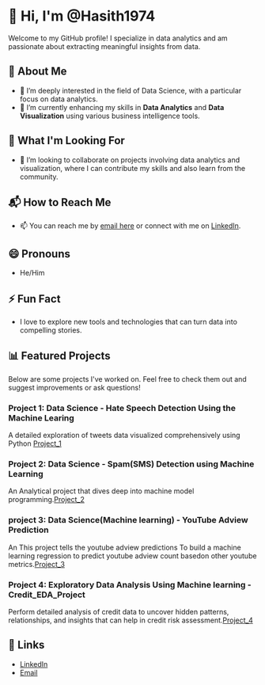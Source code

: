 # 👋 Hi, I'm @Hasith1974
Welcome to my GitHub profile! I specialize in data analytics and am passionate about extracting meaningful insights from data.
## 🌟 About Me
- 👀 I’m deeply interested in the field of Data Science, with a particular focus on data analytics.
- 🌱 I’m currently enhancing my skills in **Data Analytics** and **Data Visualization** using various business intelligence tools.
## 🚀 What I'm Looking For
- 💞️ I’m looking to collaborate on projects involving data analytics and visualization, where I can contribute my skills and also learn from the community.
## 📬 How to Reach Me
- 📫 You can reach me by [email here](hasithdarla@gmail.com) or connect with me on [LinkedIn](https://www.linkedin.com/in/hasith-mani-charan-darla/).
## 😄 Pronouns
- He/Him
## ⚡ Fun Fact
- I love to explore new tools and technologies that can turn data into compelling stories.
## 📊 Featured Projects
Below are some projects I've worked on. Feel free to check them out and suggest improvements or ask questions!

### Project 1: Data Science - Hate Speech Detection Using the Machine Learing 
A detailed exploration of tweets data visualized comprehensively using Python [Project_1](https://github.com/Hasith1974/Hate-Speech-Detection.git)

### Project 2: Data Science - Spam(SMS) Detection using Machine Learning
An Analytical project that dives deep into machine model programming.[Project_2](https://github.com/Hasith1974/Spam-detection.git)

### project 3: Data Science(Machine learning) - YouTube Adview Prediction 
An This project tells the youtube adview predictions To build a machine learning regression to predict youtube adview count basedon other youtube metrics.[Project_3](https://github.com/Hasith1974/YouTubeAdview_Prediction.git)

### Project 4: Exploratory Data Analysis Using Machine learning - Credit_EDA_Project  
Perform detailed analysis of credit data to uncover hidden patterns, relationships, and insights that can help in credit risk assessment.[Project_4](https://github.com/Hasith1974/Credit_EDA_Project.git)

## 🔗 Links
- [LinkedIn](https://www.linkedin.com/in/hasith-mani-charan-darla/)
- [Email](hasithdarla@gmail.com)

<!---
This is a ✨ special ✨ repository because its `README.md` (this file) appears on your GitHub profile.
You can click the Preview link to take a look at your changes.
--->
